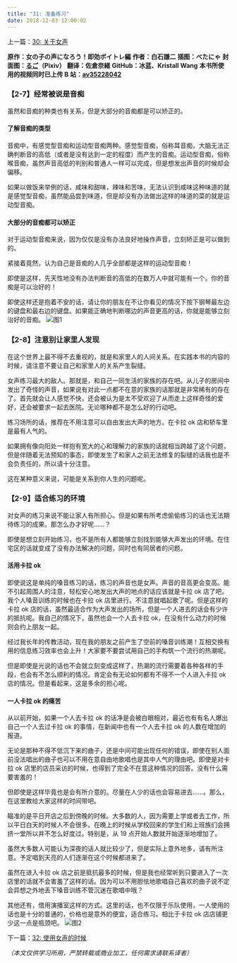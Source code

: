 ```yaml
---
title: "31: 准备练习"
date: 2018-12-03 12:00:02
---
```


上一篇：[30: 关于女声](30.md)

**原作：女の子の声になろう！即効ボイトレ編**
**作者：白石謙二**
**插图：べたにゃ**
**封面图：[るご](https://www.pixiv.net/users/217058)（Pixiv）**
**翻译：佐倉奈緒**
**GitHub：冰蓝、Kristall Wang**
**本书所使用的视频同时已上传 B 站：[av35228042](https://www.bilibili.com/video/av35228042)**

### 【2-7】经常被说是音痴

虽然和音痴的种类也有关系，但是大部分的音痴都是可以矫正的。

#### 了解音痴的类型

音痴中，有感觉型音痴和运动型音痴两种。感觉型音痴，俗称耳音痴，大脑无法正确判断音的高低（或者是没有达到一定的程度）而产生的音痴。运动型音痴，俗称喉音痴，虽然声音高低的判别和普通人一样可以完成，但是想发出声音的时候却会偏移。

如果以做饭来举例的话，咸味和甜味，辣味和苦味，无法认识到咸味这种味道的就是感觉型音痴，虽然能品尝到味道，但是却没有办法做出这样的味道的菜的就是运动型音痴。

#### 大部分的音痴都可以矫正

对于运动型音痴来说，因为仅仅是没有办法良好地操作声音，立刻矫正是可以做到的。

紧接着竟然，认为自己是音痴的人几乎全部都是这样的运动型音痴！

即使是这样，先天性地没有办法判断音的高低的在数万人中就可能有一个。你的音痴是可以治好的！

即使这样还是抱着不安的话，请让你的朋友在不让你看见的情况下按下钢琴最左边的键盘和最右边的键盘。如果能正确地判断哪边的声音更高的话，你就是能够立刻治好的音痴。
![图1](/img/31/1.jpg)

### 【2-8】注意别让家里人发现

在这个世界上最不得不去重视的，就是和家里人的人间关系。在实践本书的内容的时候，请注意不要让自己和家里人的关系产生裂缝。

女声练习最大的敌人。那就是，和自己一同生活的家族的存在吧。从儿子的房间中发出了奇怪的声音，如果说有对此一点都不在意的家族的话那就是非常稀有的存在了。首先就会让人感觉不快，还会被认为是太不受欢迎了从而走上这样奇怪的爱好，还会被要求一起去医院。无论哪种都不是怎么好的行动吧。

练习场所的话，推荐在不用注意可以自由发出大声的地方。在卡拉 ok 店和轿车里是最有人气的。

如果拥有像向阳处一样抱有宽大的心和理解力的家族的话就相当跨越了这个问题，但是伴随着无法预知的事态，即使发生了和家人之前无法修复的裂缝的话我也是不会负责任的，所以请十分注意。

这在某种意义来说，可能是关系到你人生的问题呢。

### 【2-9】适合练习的环境

对女声的练习来说不能让家人有所担心。但是如果有所考虑偷偷练习的话也无法期待练习的成果。那怎么办才好呢……？

即使是想立刻开始练习，也不是所有人都能够立刻找到能够大声发出的环境。在住宅区的话就变成了没有办法解决的问题，同时也有同居者的问题。

#### 活用卡拉 ok

即使说这是单纯的嗓音练习的话，练习的声音也是女声。声音的音高更会变高。能不引起周围人的注意，轻松安心地发出大声的地点的话应该就是卡拉 ok 店了吧。我个人嗓音训练的时候也在卡拉 ok 店里进行。不注意就唱起歌了呢。但是这样的卡拉 ok 店的话，虽然最适合作为大声发出的场所，但是一个人进去的话会有少许的抵抗呢。我自己的情况下，虽然也会一个人去卡拉 ok，在没有什么动力的时候则会约上朋友一起。

经过我长年的传教活动，现在我的朋友之前产生了空前的嗓音训练潮！互相交换有用的信息练习效率也会上升！大家要不要尝试用自己的手构筑一个流行的热潮呢。

但是即使是光说的话也不会就立刻变成这样了，热潮的流行需要着各种各样的手段，也会有不怎么顺利的情况。肯定会有无论如何都有不得不一个人进入卡拉 ok 店的情况。但是看起来，这是多余的担心呢。

#### 一人卡拉 ok 的痛苦

从以前开始，如果一个人去卡拉 ok 的话净是会被白眼相对，最近也有有名人爆出自己一个人去过卡拉 ok 的事情，在新闻中也有一个人去卡拉 ok 的人数在增加的报道。

无论是那种不得不低沉下来的曲子，还是中间可能出现任何的错误，即使在别人面前没法唱出的曲子也可以不用在意自由地歌唱也是其中人气的理由吧。即使是对卡拉 ok 店里的店员采访的时候，也得到了完全不在意这种情况的回答。没有什么需要害羞的！

但即使是这样毕竟也是会有所介意的。尽量在人少的话也会容易进去……。那么，在这里教给大家这样的时间带吧。

瞄准的是平日开店之后到傍晚的时候。大多数的人，因为需要上学或者去工作，所以平日白天的时候人不会很多。在晚上的时候从学校回来的学生们和上班族们会拥挤一堂所以并不怎么好度过。特别是，从 19 点开始人数就开始逐渐地增加了。

虽然大多数人可能认为深夜的话人就比较少了，但是实际上意外地多，请有所注意。予定唱到天亮的人们逐渐在这个时候都进来了。

虽然在进入卡拉 ok 店之前是抵抗最多的时候，但是我也经常听到只要进入了一次店里的话就不会害羞了这样的话。因为可以不用胆怯地歌唱自己喜欢的曲子说不定会异想之外地丢下嗓音训练不管沉迷在歌唱中哦？

其他还有，借用演播室这样的方式。这里的话，也不仅限于乐队使用，一人使用的话也是十分的普通的，价格也是意外的便宜，适合练习。相比于卡拉 ok 店店铺更少这一点是瓶颈吧。
![图2](/img/31/2.jpg)

下一篇：[32: 使用女声的时候](32.md)

_（本文仅供学习所用，严禁转载或商业加工，任何需求请联系译者）_

